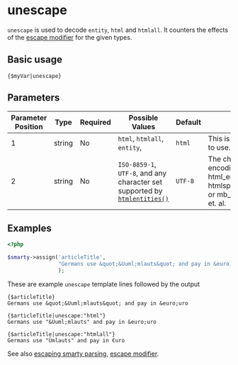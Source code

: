 # unescape

`unescape` is used to decode `entity`, `html` and `htmlall`. It counters
the effects of the [escape modifier](language-modifier-escape.md) for the
given types.

## Basic usage

```smarty
{$myVar|unescape}
```

## Parameters

| Parameter Position | Type   | Required | Possible Values                                                                                                | Default | Description                                                                                                                  |
|--------------------|--------|----------|----------------------------------------------------------------------------------------------------------------|---------|------------------------------------------------------------------------------------------------------------------------------|
| 1                  | string | No       | `html`, `htmlall`, `entity`,                                                                                   | `html`  | This is the escape format to use.                                                                                            |
| 2                  | string | No       | `ISO-8859-1`, `UTF-8`, and any character set supported by [`htmlentities()`](https://www.php.net/htmlentities) | `UTF-8` | The character set encoding passed to html\_entity\_decode() or htmlspecialchars\_decode() or mb\_convert\_encoding() et. al. |

## Examples

```php
<?php

$smarty->assign('articleTitle',
                "Germans use &quot;&Uuml;mlauts&quot; and pay in &euro;uro"
                );
```

These are example `unescape` template lines followed by the output

```smarty
{$articleTitle}
Germans use &quot;&Uuml;mlauts&quot; and pay in &euro;uro

{$articleTitle|unescape:"html"}
Germans use "&Uuml;mlauts" and pay in &euro;uro

{$articleTitle|unescape:"htmlall"}
Germans use "Ümlauts" and pay in €uro
```

See also [escaping smarty parsing](../language-basic-syntax/language-escaping.md), [escape
modifier](language-modifier-escape.md).
